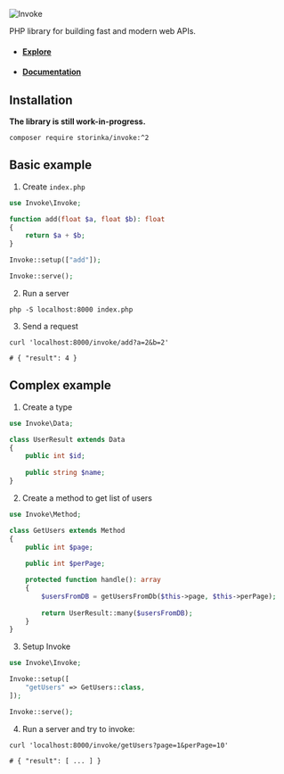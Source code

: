 ![Invoke](https://user-images.githubusercontent.com/21020331/145628046-ca19dbdf-2935-49fe-934c-a171219566cc.png)

PHP library for building fast and modern web APIs.

- #### [Explore](https://explore.invoke.red)
- #### [Documentation](https://invoke.red/docs)

## Installation

**The library is still work-in-progress.**

```shell
composer require storinka/invoke:^2
```

## Basic example

1. Create `index.php`

```php
use Invoke\Invoke;

function add(float $a, float $b): float
{
    return $a + $b;
}

Invoke::setup(["add"]);

Invoke::serve();
```

2. Run a server

```shell
php -S localhost:8000 index.php 
```

3. Send a request

```shell
curl 'localhost:8000/invoke/add?a=2&b=2'

# { "result": 4 }
```

## Complex example

1. Create a type

```php
use Invoke\Data;

class UserResult extends Data
{
    public int $id;
    
    public string $name;
}
```

2. Create a method to get list of users

```php
use Invoke\Method;

class GetUsers extends Method
{
    public int $page;
    
    public int $perPage;

    protected function handle(): array
    {
        $usersFromDB = getUsersFromDb($this->page, $this->perPage);
        
        return UserResult::many($usersFromDB);
    }
}
```

3. Setup Invoke

```php
use Invoke\Invoke;

Invoke::setup([
    "getUsers" => GetUsers::class,
]);

Invoke::serve();
```

4. Run a server and try to invoke:

```shell
curl 'localhost:8000/invoke/getUsers?page=1&perPage=10'

# { "result": [ ... ] }
```
